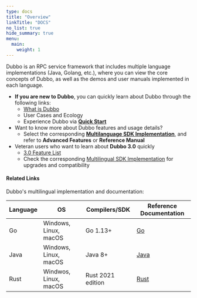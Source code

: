 ```yaml
---
type: docs
title: "Overview"
linkTitle: "DOCS"
no_list: true
hide_summary: true
menu:
  main:
    weight: 1
---
```


Dubbo is an RPC service framework that includes multiple language implementations (Java, Golang, etc.), where you can view the core concepts of Dubbo, as well as the demos and user manuals implemented in each language.

* **If you are new to Dubbo**, you can quickly learn about Dubbo through the following links:
  * [What is Dubbo](what/overview)
  * User Cases and Ecology
  * Experience Dubbo via [**Quick Start**](quickstart/)
* Want to know more about Dubbo features and usage details?
  * Select the corresponding [**Multilanguage SDK Implementation**](mannual/), and refer to **Advanced Features** or **Reference Manual**
* Veteran users who want to learn about **Dubbo 3.0** quickly
  * [3.0 Feature List](what/dubbo3/)
  * Check the corresponding [Multilingual SDK Implementation](mannual/) for upgrades and compatibility

#### Related Links
Dubbo's multilingual implementation and documentation:

Language | OS | Compilers/SDK | Reference Documentation |
-- | -- | -- | -- |
Go | Windows, Linux, macOS | Go 1.13+ | [Go](../docs3-v2/golang-sdk) |
Java|Windows, Linux, macOS |Java 8+ | [Java](../docs3-v2/java-sdk/) |
Rust | Windwos, Linux, macOS | Rust 2021 edition | [Rust](../docs3-v2/rust-sdk) |
